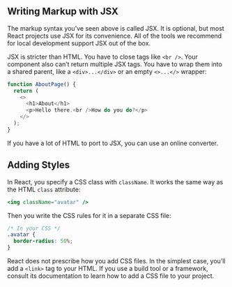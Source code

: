 
## Writing Markup with JSX

The markup syntax you’ve seen above is called JSX. It is optional, but most React projects use JSX for its convenience. All of the tools we recommend for local development support JSX out of the box.

JSX is stricter than HTML. You have to close tags like `<br />`. Your component also can’t return multiple JSX tags. You have to wrap them into a shared parent, like a `<div>...</div>` or an empty `<>...</>` wrapper:

```javascript
function AboutPage() {
  return (
    <>
      <h1>About</h1>
      <p>Hello there.<br />How do you do?</p>
    </>
  );
}
```

If you have a lot of HTML to port to JSX, you can use an online converter.

## Adding Styles

In React, you specify a CSS class with `className`. It works the same way as the HTML `class` attribute:

```jsx
<img className="avatar" />
```

Then you write the CSS rules for it in a separate CSS file:

```css
/* In your CSS */
.avatar {
  border-radius: 50%;
}
```

React does not prescribe how you add CSS files. In the simplest case, you’ll add a `<link>` tag to your HTML. If you use a build tool or a framework, consult its documentation to learn how to add a CSS file to your project.
```
